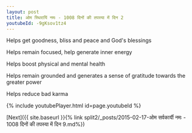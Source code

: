 ```yaml
---
layout: post
title: ओम स्थिरायिं नमः - 1008 दिनों की तपस्या में दिन 2
youtubeId: -9gKsov1tz4
---
```

 
 
Helps get goodness, bliss and peace and God's blessings
 
Helps remain focused, help generate inner energy 
 
Helps boost physical and mental health 
 
Helps remain grounded and generates a sense of gratitude towards the greater power 
 
Helps reduce bad karma
 
 
 
 


{% include youtubePlayer.html id=page.youtubeId %}
 
[Next]({{ site.baseurl }}{% link  split2/_posts/2015-02-17-ओम सर्वकार्यी नमः - 1008 दिनों की तपस्या में दिन 9.md%})
 
